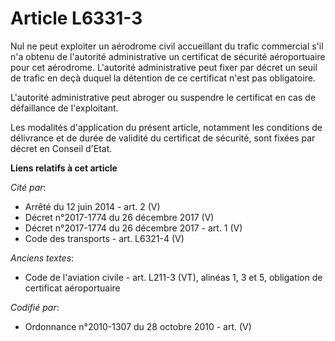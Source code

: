 # Article L6331-3

Nul ne peut exploiter un aérodrome civil accueillant du trafic commercial s'il n'a obtenu de l'autorité administrative un
certificat de sécurité aéroportuaire pour cet aérodrome. L'autorité administrative peut fixer par décret un seuil de trafic
en deçà duquel la détention de ce certificat n'est pas obligatoire.

L'autorité administrative peut abroger ou suspendre le certificat en cas de défaillance de l'exploitant.

Les modalités d'application du présent article, notamment les conditions de délivrance et de durée de validité du certificat
de sécurité, sont fixées par décret en Conseil d'Etat.

**Liens relatifs à cet article**

_Cité par_:

  - Arrêté du 12 juin 2014 - art. 2 (V)
  - Décret n°2017-1774 du 26 décembre 2017 (V)
  - Décret n°2017-1774 du 26 décembre 2017 - art. 1 (V)
  - Code des transports - art. L6321-4 (V)

_Anciens textes_:

  - Code de l'aviation civile - art. L211-3 (VT), alinéas 1, 3 et 5, obligation de certificat aéroportuaire

_Codifié par_:

  - Ordonnance n°2010-1307 du 28 octobre 2010 - art. (V)
